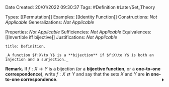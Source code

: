 <div class="topSpace"></div>

Date Created: 20/01/2022 09:30:37
Tags: #Definition #Later/Set_Theory

Types: [[Permutation]]
Examples: [[Identity Function]]
Constructions: _Not Applicable_
Generalizations: _Not Applicable_

Properties: _Not Applicable_
Sufficiencies: _Not Applicable_
Equivalences: [[Invertible iff bijective]]
Justifications: _Not Applicable_

``` ad-Definition
title: Definition.

_A function $f:X\to Y$ is a **bijection** if $f:X\to Y$ is both an injection and a surjection._

```

**Remark.** If $f:X\to Y$ is a bijection (or a **bijective function**, or a **one-to-one correspondence**), write $f:X\rightleftarrows Y$ and say that the sets $X$ and $Y$ are **in one-to-one correspondence**.<span style="float:right;">$\blacklozenge$</span>
